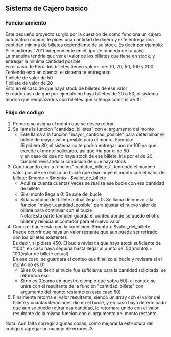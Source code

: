 ## Sistema de Cajero basico
### Funcionamiento
Este pequeño proyecto surgio por la cuestion de como funciona un cajero automatico comun, le pides una cantidad de dinero y este entrega una cantidad minima de billetes dependiente de su stock.
Es decir por ejemplo:  
Si le pidieras "70"(Independiente en el tipo de moneda de tu pais)  
La maquina tendria que ver el valor de los billetes que tiene en stock, y entregar la minima cantidad posible  
En el caso de Perú, los billetes tienen valores de: 10, 20, 50, 100 y 200  
Teniendo esto en cuenta, el sistema te entregaria:  
1 billete de valor de 50  
1 billete de valor de 20  
Esto en el caso de que haya stock de billetes de ese valor  
En dado caso de que por ejemplo no haya billetes de 20 o 50, el sistema tendria que remplazarlos con billetes que si tenga como el de 10.

### Flujo de codigo
1. Primero se asigna el monto que se desea retirar.  
2. Se llama la funcion "cantidad_billetes" con el argumento del monto
    * Este llama a la funcion "mayor_cantidad_posible" para determinar el billete de mayor valor posible para el monto. Ejemplo:  
    Si pidiera 80, el sistema no te podria entregar uno de 100 ya que excede el monto solicitado, asi que iria por el de 50  
    y en caso de que no haya stock de ese billete, iria por el de 20, tambien revisando la condicion de que haya stock  
3. Continuando con la funcion "cantidad_billetes", teniendo el maximo valor posible se realiza un bucle que disminuye el monto con el valor del billete: $monto = $monto - $valor_de_billete  
    * Aqui se cuenta cuantas veces se realiza ese bucle con esa cantidad de billete  
    * Si el monto llega a 0: Se sale del bucle  
    * Si la cantidad del billete actual llega a 0: Se llama de nuevo a la funcion "mayor_cantidad_posible" para ajustar el nuevo valor de billete para continuar con el bucle  
      Nota: Esta parte tambien guarda el conteo donde se quedo el otro billete y reinicia el contador para el nuevo valor  
4. Como el bucle esta con la condicion: $monto > $valor_del_billete  
    Puede ocurrir que haya un valor restante que aun puede ser retirado con los billetes existentes  
    Es decir, si pidiera 450. El bucle revisaria que haya stock suficiente de "100", en caso haya seguiria hasta llegar al punto de: 50(monto) > 100(valor de billete actual)  
    En ese caso, se guardara el conteo que finalizo el bucle y revisara si el monto no es 0:  
    * Si es 0: es decir el bucle fue suficiente para la cantidad solicitada, se retornara eso.  
    * Si no es 0(como en nuestro ejemplo que sobro 50): el conteo se unira con el resultante de la funcion "cantidad_billete" con argumento del monto restante(en este caso 50)
5. Finalmente retorna el valor resultante, siendo un array con el valor del billete y cuantas iteraciones dio en el bucle, y en caso haya determinado que aun se puede retirar esa cantidad, lo retornara unido con el valor resultante de la misma funcion con el argumento del monto restante.

Nota: Aun falta corregir algunas cosas, como mejorar la estructura del codigo y agregar un manejo de errores :3
